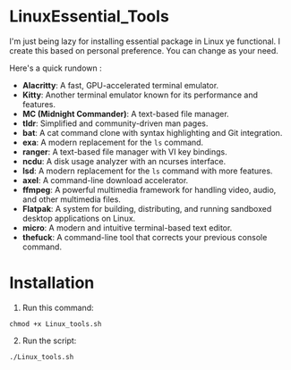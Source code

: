 # LinuxEssential_Tools
I'm just being lazy for installing essential package in Linux ye functional. I create this  based on personal preference. You can change as your need.

Here's a quick rundown :

- **Alacritty**: A fast, GPU-accelerated terminal emulator.
- **Kitty**: Another terminal emulator known for its performance and features.
- **MC (Midnight Commander)**: A text-based file manager.
- **tldr**: Simplified and community-driven man pages.
- **bat**: A cat command clone with syntax highlighting and Git integration.
- **exa**: A modern replacement for the `ls` command.
- **ranger**: A text-based file manager with VI key bindings.
- **ncdu**: A disk usage analyzer with an ncurses interface.
- **lsd**: A modern replacement for the `ls` command with more features.
- **axel**: A command-line download accelerator.
- **ffmpeg**: A powerful multimedia framework for handling video, audio, and other multimedia files.
- **Flatpak**: A system for building, distributing, and running sandboxed desktop applications on Linux.
- **micro**: A modern and intuitive terminal-based text editor.
- **thefuck**: A command-line tool that corrects your previous console command.

# Installation
1. Run this command:

```shellscript
chmod +x Linux_tools.sh
```

2. Run the script:

```shellscript
./Linux_tools.sh
```
